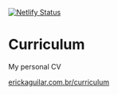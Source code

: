 [![Netlify Status](https://api.netlify.com/api/v1/badges/4c0f5e51-a2e8-484b-a361-b1b78a8794da/deploy-status)](https://app.netlify.com/sites/elated-euclid-fc6456/deploys)
# Curriculum
 My personal CV

[erickaguilar.com.br/curriculum](https://erickaguilar.com.br/curriculum)
